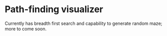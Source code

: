 # Path-finding visualizer

Currently has breadth first search and capability to generate random maze; more to come soon.
